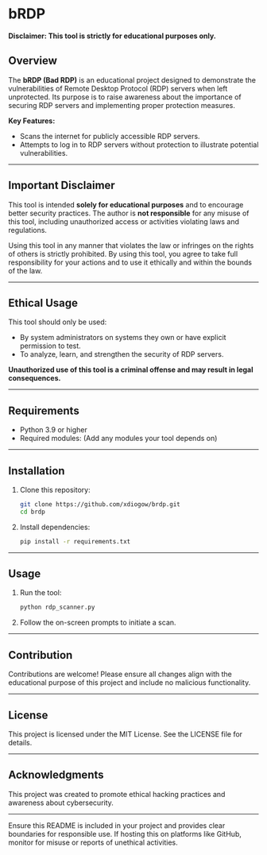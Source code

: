 # **bRDP**  
**Disclaimer: This tool is strictly for educational purposes only.**

## **Overview**  
The **bRDP (Bad RDP)** is an educational project designed to demonstrate the vulnerabilities of Remote Desktop Protocol (RDP) servers when left unprotected. Its purpose is to raise awareness about the importance of securing RDP servers and implementing proper protection measures. 

**Key Features:**
- Scans the internet for publicly accessible RDP servers.
- Attempts to log in to RDP servers without protection to illustrate potential vulnerabilities.

---

## **Important Disclaimer**  
This tool is intended **solely for educational purposes** and to encourage better security practices. The author is **not responsible** for any misuse of this tool, including unauthorized access or activities violating laws and regulations.

Using this tool in any manner that violates the law or infringes on the rights of others is strictly prohibited. By using this tool, you agree to take full responsibility for your actions and to use it ethically and within the bounds of the law.

---

## **Ethical Usage**  
This tool should only be used:  
- By system administrators on systems they own or have explicit permission to test.  
- To analyze, learn, and strengthen the security of RDP servers.

**Unauthorized use of this tool is a criminal offense and may result in legal consequences.**

---

## **Requirements**  
- Python 3.9 or higher  
- Required modules: (Add any modules your tool depends on)

---

## **Installation**  
1. Clone this repository:  
   ```bash
   git clone https://github.com/xdiogow/brdp.git
   cd brdp
   ```
2. Install dependencies:  
   ```bash
   pip install -r requirements.txt
   ```

---

## **Usage**  
1. Run the tool:  
   ```bash
   python rdp_scanner.py
   ```
2. Follow the on-screen prompts to initiate a scan.

---

## **Contribution**  
Contributions are welcome! Please ensure all changes align with the educational purpose of this project and include no malicious functionality.  

---

## **License**  
This project is licensed under the MIT License. See the LICENSE file for details.

---

## **Acknowledgments**  
This project was created to promote ethical hacking practices and awareness about cybersecurity.  

---

Ensure this README is included in your project and provides clear boundaries for responsible use. If hosting this on platforms like GitHub, monitor for misuse or reports of unethical activities.
